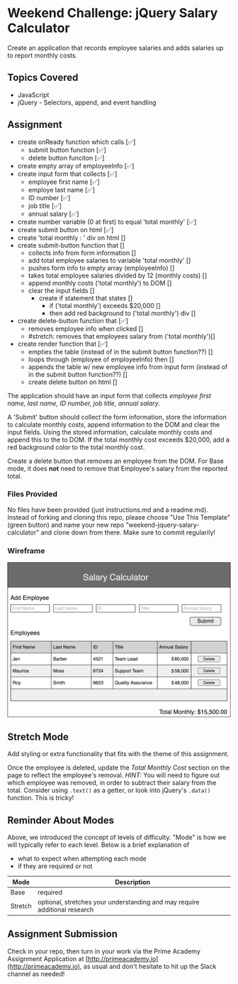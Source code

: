 # Weekend Challenge: jQuery Salary Calculator
Create an application that records employee salaries and adds salaries up to report monthly costs. 

## Topics Covered
- JavaScript
- jQuery - Selectors, append, and event handling

## Assignment

- create onReady function which calls [✅]
    - submit button function [✅]
    - delete button funciton [✅]
- create empty array of employeeInfo [✅]
- create input form that collects [✅]
    - employee first name [✅]
    - employe last name [✅]
    - ID number [✅]
    - job title [✅]
    - annual salary [✅]
- create number variable (0 at first) to equal 'total monthly' [✅]
- create submit button on html [✅]
- create 'total monthly : ' div on html []
- create submit-button function that []
    - collects info from form information []
    - add total employee salaries to variable 'total monthly' []
    - pushes form info to empty array (employeeInfo) []
    - takes total employee salaries divided by 12 (monthly costs) []
    - append monthly costs ('total monthly') to DOM []
    - clear the input fields []
        - create if statement that states []
            - if ('total monthly') exceeds $20,000 []
            - then add red background to ('total monthly') div []
- create delete-button function that [✅]
    - removes employee info when clicked []
    - #stretch: removes that employees salary from ('total monthly')[]
- create render function that [✅] 
    - empties the table (instead of in the submit button function??) []
    - loops through (employee of employeeInfo) then []
    - appends the table w/ new employee info from input form (instead of in the submit button function??) []
    - create delete button on html [] 

    


The application should have an input form that collects _employee first name, last name, ID number, job title, annual salary_.

A 'Submit' button should collect the form information, store the information to calculate monthly costs, append information to the DOM and clear the input fields. Using the stored information, calculate monthly costs and append this to the to DOM. If the total monthly cost exceeds $20,000, add a red background color to the total monthly cost. 

Create a delete button that removes an employee from the DOM. For Base mode, it does **not** need to remove that Employee's salary from the reported total.

### Files Provided
No files have been provided (just instructions.md and a readme.md). Instead of forking and cloning this repo, please choose "Use This Template" (green button) and name your new repo "weekend-jquery-salary-calculator" and clone down from there. Make sure to commit regularily!

### Wireframe

![Wireframe](salary-calc-wireframe.png)

## Stretch Mode

Add styling or extra functionality that fits with the theme of this assignment.

Once the employee is deleted, update the _Total Monthly Cost_ section on the page to reflect the employee's removal. _HINT:_ You will need to figure out which employee was removed, in order to subtract their salary from the total. Consider using `.text()` as a getter, or look into jQuery's `.data()` function. This is tricky! 

## Reminder About Modes

Above, we introduced the concept of levels of difficulty. "Mode" is how we will typically refer to each level. Below is a brief explanation of

* what to expect when attempting each mode
* if they are required or not

Mode | Description
--- | ---
Base | required
Stretch | optional, stretches your understanding and may require additional research

## Assignment Submission
Check in your repo, then turn in your work via the Prime Academy Assignment Application at [http://primeacademy.io](http://primeacademy.io), as usual and don't hesitate to hit up the Slack channel as needed!
